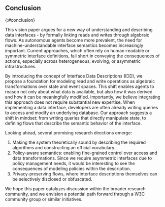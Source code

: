 ## Conclusion
{:#conclusion}

This vision paper argues for a new way of understanding and describing data interfaces -
by formally linking reads and writes through algebraic flows.
As autonomous agents become more prevalent,
the need for machine-understandable interface semantics becomes increasingly important.
Current approaches, which often rely on human-readable or symmetric interface definitions,
fall short in conveying the consequences of actions,
especially across heterogeneous, evolving, or asymmetric infrastructures.

By introducing the concept of Interface Data Descriptions (IDD),
we propose a foundation for modeling read and write operations as algebraic transformations over state and event spaces.
This shift enables agents to reason not only about what data is available,
but also how it was derived and how it can be meaningfully modified.
Importantly, we believe integrating this approach does not require substantial new expertise.
When implementing a data interface, developers are often already writing queries to access and modify an underlying database.
Our approach suggests a shift in mindset: from writing queries that directly manipulate state,
to defining flows that describe the semantic behavior of the interface.

Looking ahead, several promising research directions emerge:
1. Making the system theoretically sound by describing the required algorithms and constructing an official vocabulary.
2. Policy-aware semantics: enabling fine-grained control over access and data transformations. Since we require asymmetric interfaces due to policy management needs,
it would be interesting to see the consequences of modeling policies within the description. 
3. Privacy-preserving flows, where interface descriptions themselves can be selectively disclosed or obfuscated.

We hope this paper catalyzes discussion within the broader research community,
and we envision a potential path forward through a W3C community group or similar initiatives.

<!--
**Acknowledgements.** Jitse De Smet is a predoctoral fellow of the Research Foundation – Flanders (FWO) (1SB8525N).
Ruben Taelman is a postdoctoral fellow of the Research Foundation – Flanders (FWO) (1202124N).
-->
